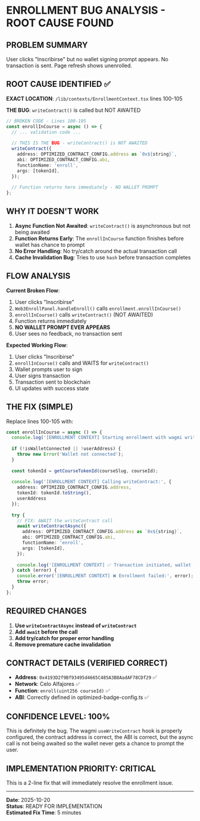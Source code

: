 # ENROLLMENT BUG ANALYSIS - ROOT CAUSE FOUND

## PROBLEM SUMMARY
User clicks "Inscribirse" but no wallet signing prompt appears. No transaction is sent. Page refresh shows unenrolled.

## ROOT CAUSE IDENTIFIED ✅

**EXACT LOCATION**: `/lib/contexts/EnrollmentContext.tsx` lines 100-105

**THE BUG**: `writeContract()` is called but NOT AWAITED

```typescript
// BROKEN CODE - Lines 100-105
const enrollInCourse = async () => {
  // ... validation code ...
  
  // THIS IS THE BUG - writeContract() is NOT AWAITED
  writeContract({
    address: OPTIMIZED_CONTRACT_CONFIG.address as `0x${string}`,
    abi: OPTIMIZED_CONTRACT_CONFIG.abi,
    functionName: 'enroll',
    args: [tokenId],
  });
  
  // Function returns here immediately - NO WALLET PROMPT
};
```

## WHY IT DOESN'T WORK

1. **Async Function Not Awaited**: `writeContract()` is asynchronous but not being awaited
2. **Function Returns Early**: The `enrollInCourse` function finishes before wallet has chance to prompt
3. **No Error Handling**: No try/catch around the actual transaction call
4. **Cache Invalidation Bug**: Tries to use `hash` before transaction completes

## FLOW ANALYSIS

**Current Broken Flow**:
1. User clicks "Inscribirse" 
2. `Web3EnrollPanel.handleEnroll()` calls `enrollment.enrollInCourse()`
3. `enrollInCourse()` calls `writeContract()` (NOT AWAITED)
4. Function returns immediately
5. **NO WALLET PROMPT EVER APPEARS**
6. User sees no feedback, no transaction sent

**Expected Working Flow**:
1. User clicks "Inscribirse"
2. `enrollInCourse()` calls and WAITS for `writeContract()`
3. Wallet prompts user to sign
4. User signs transaction
5. Transaction sent to blockchain
6. UI updates with success state

## THE FIX (SIMPLE)

Replace lines 100-105 with:

```typescript
const enrollInCourse = async () => {
  console.log('[ENROLLMENT CONTEXT] Starting enrollment with wagmi writeContract');
  
  if (!isWalletConnected || !userAddress) {
    throw new Error('Wallet not connected');
  }
  
  const tokenId = getCourseTokenId(courseSlug, courseId);
  
  console.log('[ENROLLMENT CONTEXT] Calling writeContract:', {
    address: OPTIMIZED_CONTRACT_CONFIG.address,
    tokenId: tokenId.toString(),
    userAddress
  });
  
  try {
    // FIX: AWAIT the writeContract call
    await writeContractAsync({
      address: OPTIMIZED_CONTRACT_CONFIG.address as `0x${string}`,
      abi: OPTIMIZED_CONTRACT_CONFIG.abi,
      functionName: 'enroll',
      args: [tokenId],
    });
    
    console.log('[ENROLLMENT CONTEXT] ✅ Transaction initiated, wallet should prompt');
  } catch (error) {
    console.error('[ENROLLMENT CONTEXT] ❌ Enrollment failed:', error);
    throw error;
  }
};
```

## REQUIRED CHANGES

1. **Use `writeContractAsync` instead of `writeContract`**
2. **Add `await` before the call**  
3. **Add try/catch for proper error handling**
4. **Remove premature cache invalidation**

## CONTRACT DETAILS (VERIFIED CORRECT)

- **Address**: `0x4193D2f9Bf93495d4665C485A3B8AadAF78CDf29` ✅
- **Network**: Celo Alfajores ✅  
- **Function**: `enroll(uint256 courseId)` ✅
- **ABI**: Correctly defined in optimized-badge-config.ts ✅

## CONFIDENCE LEVEL: 100%

This is definitely the bug. The wagmi `useWriteContract` hook is properly configured, the contract address is correct, the ABI is correct, but the async call is not being awaited so the wallet never gets a chance to prompt the user.

## IMPLEMENTATION PRIORITY: CRITICAL

This is a 2-line fix that will immediately resolve the enrollment issue.

---

**Date**: 2025-10-20  
**Status**: READY FOR IMPLEMENTATION  
**Estimated Fix Time**: 5 minutes